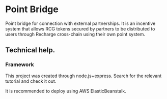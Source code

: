 # Point Bridge

Point bridge for connection with external partnerships. 
It is an incentive system that allows RCG tokens secured by partners to be distributed to users through Recharge cross-chain using their own point system.

## Technical help.

### Framework

This project was created through node.js+express.
Search for the relevant tutorial and check it out.

It is recommended to deploy using AWS ElasticBeanstalk.
